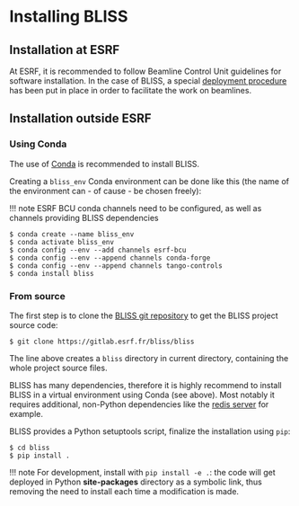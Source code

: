 # Installing BLISS

## Installation at ESRF

At ESRF, it is recommended to follow Beamline Control Unit guidelines
for software installation. In the case of BLISS, a special
[deployment procedure](https://gitlab.esrf.fr/bliss/ansible/blob/master/README.md)
has been put in place in order to facilitate the work on beamlines.


## Installation outside ESRF

### Using Conda

The use of [Conda](https://conda.io/docs/) is recommended to install BLISS.

Creating a `bliss_env` Conda environment can be done like this (the name of the
environment can - of cause - be chosen freely):

!!! note
    ESRF BCU conda channels need to be configured, as well as channels providing BLISS dependencies

    $ conda create --name bliss_env
    $ conda activate bliss_env
    $ conda config --env --add channels esrf-bcu
    $ conda config --env --append channels conda-forge
    $ conda config --env --append channels tango-controls
    $ conda install bliss

### From source

The first step is to clone the [BLISS git repository](https://gitlab.esrf.fr/bliss/bliss) to get the BLISS project source code:

    $ git clone https://gitlab.esrf.fr/bliss/bliss

The line above creates a `bliss` directory in current directory, containing the
whole project source files.

BLISS has many dependencies, therefore it is highly recommend to install BLISS
in a virtual environment using Conda (see above). Most notably it requires additional,
non-Python dependencies like the [redis server](https://redis.io) for example.

BLISS provides a Python setuptools script, finalize the installation using `pip`:

    $ cd bliss
    $ pip install .

!!! note
    For development, install with `pip install -e .`: the code will get deployed in Python
    **site-packages** directory as a symbolic link, thus removing the need to
    install each time a modification is made.
